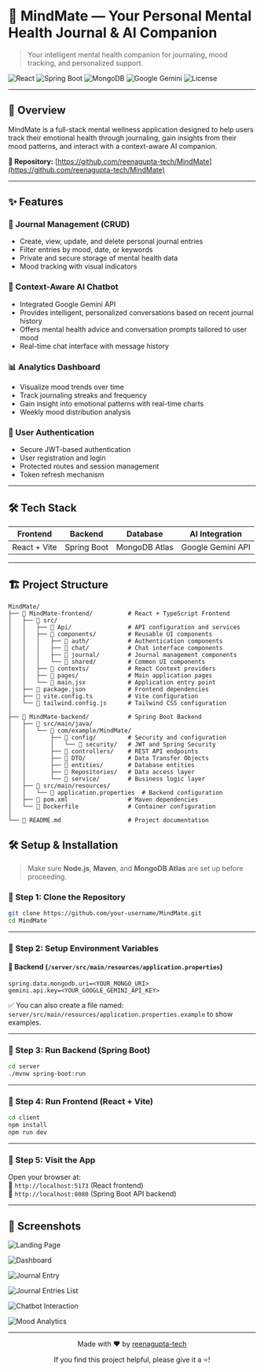 # 🧠 MindMate — Your Personal Mental Health Journal & AI Companion

> Your intelligent mental health companion for journaling, mood tracking, and personalized support.

![React](https://img.shields.io/badge/frontend-react-blue?logo=react)
![Spring Boot](https://img.shields.io/badge/backend-springboot-green?logo=spring)
![MongoDB](https://img.shields.io/badge/database-mongodb-brightgreen?logo=mongodb)
![Google Gemini](https://img.shields.io/badge/AI-Google%20Gemini-red?logo=google)
![License](https://img.shields.io/badge/license-MIT-lightgrey)

---

## 📌 Overview

MindMate is a full-stack mental wellness application designed to help users track their emotional health through journaling, gain insights from their mood patterns, and interact with a context-aware AI companion.



**📖 Repository:** [https://github.com/reenagupta-tech/MindMate](https://github.com/reenagupta-tech/MindMate)

---

## ✨ Features

### 📝 Journal Management (CRUD)
- Create, view, update, and delete personal journal entries
- Filter entries by mood, date, or keywords
- Private and secure storage of mental health data
- Mood tracking with visual indicators

### 🤖 Context-Aware AI Chatbot
- Integrated Google Gemini API
- Provides intelligent, personalized conversations based on recent journal history
- Offers mental health advice and conversation prompts tailored to user mood
- Real-time chat interface with message history

### 📊 Analytics Dashboard
- Visualize mood trends over time
- Track journaling streaks and frequency
- Gain insight into emotional patterns with real-time charts
- Weekly mood distribution analysis

### 🔐 User Authentication
- Secure JWT-based authentication
- User registration and login
- Protected routes and session management
- Token refresh mechanism

---

## 🛠️ Tech Stack

| Frontend     | Backend        | Database      | AI Integration     |
|--------------|----------------|----------------|---------------------|
| React + Vite | Spring Boot    | MongoDB Atlas | Google Gemini API   |

---



## 🏗️ Project Structure

```
MindMate/
├── 📁 MindMate-frontend/          # React + TypeScript Frontend
│   ├── 📁 src/
│   │   ├── 📁 Api/                # API configuration and services
│   │   ├── 📁 components/         # Reusable UI components
│   │   │   ├── 📁 auth/           # Authentication components
│   │   │   ├── 📁 chat/           # Chat interface components
│   │   │   ├── 📁 journal/        # Journal management components
│   │   │   └── 📁 shared/         # Common UI components
│   │   ├── 📁 contexts/           # React Context providers
│   │   ├── 📁 pages/              # Main application pages
│   │   └── 📄 main.jsx            # Application entry point
│   ├── 📄 package.json            # Frontend dependencies
│   ├── 📄 vite.config.ts          # Vite configuration
│   └── 📄 tailwind.config.js      # Tailwind CSS configuration
│
├── 📁 MindMate-backend/           # Spring Boot Backend
│   ├── 📁 src/main/java/
│   │   └── 📁 com/example/MindMate/
│   │       ├── 📁 config/         # Security and configuration
│   │       │   └── 📁 security/   # JWT and Spring Security
│   │       ├── 📁 controllers/    # REST API endpoints
│   │       ├── 📁 DTO/            # Data Transfer Objects
│   │       ├── 📁 entities/       # Database entities
│   │       ├── 📁 Repositories/   # Data access layer
│   │       └── 📁 service/        # Business logic layer
│   ├── 📁 src/main/resources/
│   │   └── 📄 application.properties  # Backend configuration
│   ├── 📄 pom.xml                 # Maven dependencies
│   └── 📄 Dockerfile              # Container configuration
│
└── 📄 README.md                   # Project documentation
```


## 🛠️ Setup & Installation

> Make sure **Node.js**, **Maven**, and **MongoDB Atlas** are set up before proceeding.

### 🔹 Step 1: Clone the Repository
```bash
git clone https://github.com/your-username/MindMate.git
cd MindMate
```

---

### 🔹 Step 2: Setup Environment Variables

#### 🧾 Backend (`/server/src/main/resources/application.properties`)
```properties
spring.data.mongodb.uri=<YOUR_MONGO_URI>
gemini.api.key=<YOUR_GOOGLE_GEMINI_API_KEY>
```

✅ You can also create a file named:  
`server/src/main/resources/application.properties.example` to show examples.

---

### 🔹 Step 3: Run Backend (Spring Boot)
```bash
cd server
./mvnw spring-boot:run
```

---

### 🔹 Step 4: Run Frontend (React + Vite)
```bash
cd client
npm install
npm run dev
```

---

### 🔹 Step 5: Visit the App
Open your browser at:  
📍 `http://localhost:5173` (React frontend)  
📍 `http://localhost:8080` (Spring Boot API backend)

---


## 📱 Screenshots

![Landing Page](Screenshots/LANDING%20PAGE.jpg)

![Dashboard](Screenshots/DASHBOARD.jpg)

![Journal Entry](Screenshots/JOURNAL%20ENTRY.jpg)

![Journal Entries List](Screenshots/JOURNAL%20ENTRIES%20LIST.jpg)

![Chatbot Interaction](Screenshots/CHATBOT%20INTERACTION.jpg)

![Mood Analytics](Screenshots/MOOD%20ANALYTICS.jpg)

---



<div align="center">
  <p>Made with ❤️ by <a href="https://github.com/reenagupta-tech">reenagupta-tech</a></p>
  <p>If you find this project helpful, please give it a ⭐️!</p>
</div>





